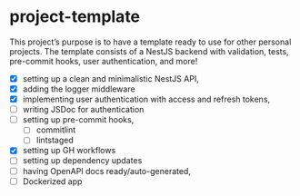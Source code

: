 # project-template
This project’s purpose is to have a template ready to use for other personal projects. The template consists of a NestJS backend with validation, tests, pre-commit hooks, user authentication, and more!

- [x] setting up a clean and minimalistic NestJS API,
- [x] adding the logger middleware
- [x] implementing user authentication with access and refresh tokens, 
- [ ] writing JSDoc for authentication
- [ ] setting up pre-commit hooks, 
  - [ ] commitlint
  - [ ] lintstaged
- [x] setting up GH workflows
- [ ] setting up dependency updates
- [ ] having OpenAPI docs ready/auto-generated,
- [ ] Dockerized app
